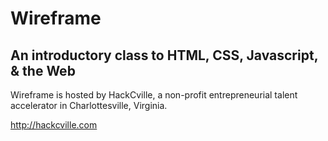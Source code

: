 # Wireframe
## An introductory class to HTML, CSS, Javascript, & the Web

Wireframe is hosted by HackCville, a non-profit entrepreneurial talent accelerator in Charlottesville, Virginia. 

http://hackcville.com

